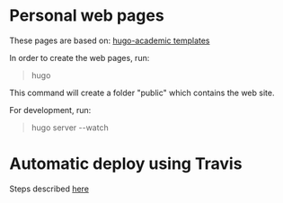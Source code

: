 # Personal web pages

These pages are based on: [hugo-academic templates](https://github.com/gcushen/hugo-academic)

In order to create the web pages, run:

> hugo

This command will create a folder "public" which contains the web site.

For development, run:

> hugo server --watch

# Automatic deploy using Travis

Steps described [here](https://haruair.github.io/post/setup-hugo-blog-on-github-pages-with-travis-ci/)


